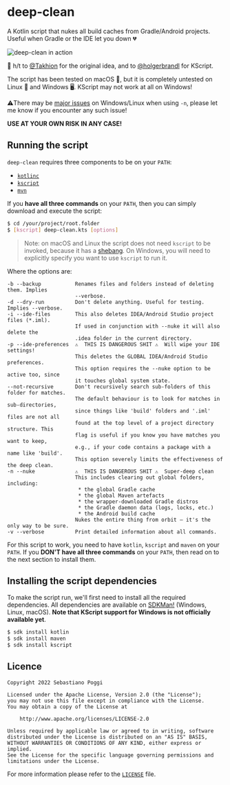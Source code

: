 # deep-clean
A Kotlin script that nukes all build caches from Gradle/Android projects.
Useful when Gradle or the IDE let you down 💔

![deep-clean in action](https://user-images.githubusercontent.com/153802/41173653-ab0ae36c-6b4f-11e8-8f98-8dba4340add7.png)

🎩 h/t to [@Takhion](https://github.com/Takhion) for the original idea, and to
[@holgerbrandl](https://github.com/holgerbrandl) for KScript.

The script has been tested on macOS 🍎, but it is completely untested on
Linux 🐧 and Windows 🖥️. KScript may not work at all on Windows!

⚠️There may be [major issues](https://github.com/rock3r/deep-clean/issues/4) on Windows/Linux when using `-n`,
please let me know if you encounter any such issue!

**USE AT YOUR OWN RISK IN ANY CASE!**

## Running the script

`deep-clean` requires three components to be on your `PATH`:
 * [`kotlinc`](https://kotlinlang.org/docs/tutorials/command-line.html)
 * [`kscript`](https://github.com/holgerbrandl/kscript)
 * [`mvn`](https://maven.apache.org/)

If you **have all three commands** on your `PATH`, then you can simply download
and execute the script:

```bash
$ cd /your/project/root.folder
$ [kscript] deep-clean.kts [options]
```

>Note: on macOS and Linux the script does not need `kscript` to be invoked, because
>it has a [shebang](https://en.wikipedia.org/wiki/Shebang_(Unix)). On Windows, you
>will need to explicitly specify you want to use `kscript` to run it.

Where the options are:

```
-b --backup           Renames files and folders instead of deleting them. Implies
                      --verbose.
-d --dry-run          Don't delete anything. Useful for testing. Implies --verbose.
-i --ide-files        This also deletes IDEA/Android Studio project files (*.iml).
                      If used in conjunction with --nuke it will also delete the
                      .idea folder in the current directory.
-p --ide-preferences  ⚠️  THIS IS DANGEROUS SHIT ⚠️  Will wipe your IDE settings!
                      This deletes the GLOBAL IDEA/Android Studio preferences.
                      This option requires the --nuke option to be active too, since
                      it touches global system state.
--not-recursive       Don't recursively search sub-folders of this folder for matches.
                      The default behaviour is to look for matches in sub-directories,
                      since things like 'build' folders and '.iml' files are not all
                      found at the top level of a project directory structure. This
                      flag is useful if you know you have matches you want to keep,
                      e.g., if your code contains a package with a name like 'build'.
                      This option severely limits the effectiveness of the deep clean.
-n --nuke             ⚠️  THIS IS DANGEROUS SHIT ⚠️  Super-deep clean
                      This includes clearing out global folders, including:
                       * the global Gradle cache
                       * the global Maven artefacts
                       * the wrapper-downloaded Gradle distros
                       * the Gradle daemon data (logs, locks, etc.)
                       * the Android build cache
                      Nukes the entire thing from orbit — it's the only way to be sure.
-v --verbose          Print detailed information about all commands.
```

For this script to work, you need to have `kotlin`, `kscript` and `maven` on your `PATH`.
If you **DON'T have all three commands** on your `PATH`, then read on to the next
section to install them.

## Installing the script dependencies

To make the script run, we'll first need to install all the required dependencies.
All dependencies are available on [SDKMan!](https://sdkman.io/) (Windows, Linux, macOS).
**Note that KScript support for Windows is not officially available yet**.

```bash
$ sdk install kotlin
$ sdk install maven
$ sdk install kscript
```

## Licence

```
Copyright 2022 Sebastiano Poggi

Licensed under the Apache License, Version 2.0 (the "License");
you may not use this file except in compliance with the License.
You may obtain a copy of the License at

    http://www.apache.org/licenses/LICENSE-2.0

Unless required by applicable law or agreed to in writing, software
distributed under the License is distributed on an "AS IS" BASIS,
WITHOUT WARRANTIES OR CONDITIONS OF ANY KIND, either express or implied.
See the License for the specific language governing permissions and
limitations under the License.
```

For more information please refer to the [`LICENSE`](LICENSE) file.
